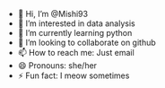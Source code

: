 - 👋 Hi, I’m @Mishi93
- 👀 I’m interested in data analysis
- 🌱 I’m currently learning python
- 💞️ I’m looking to collaborate on github
- 📫 How to reach me: Just email
- 😄 Pronouns: she/her
- ⚡ Fun fact: I meow sometimes

<!---
Mishi93/Mishi93 is a ✨ special ✨ repository because its `README.md` (this file) appears on your GitHub profile.
You can click the Preview link to take a look at your changes.
--->
